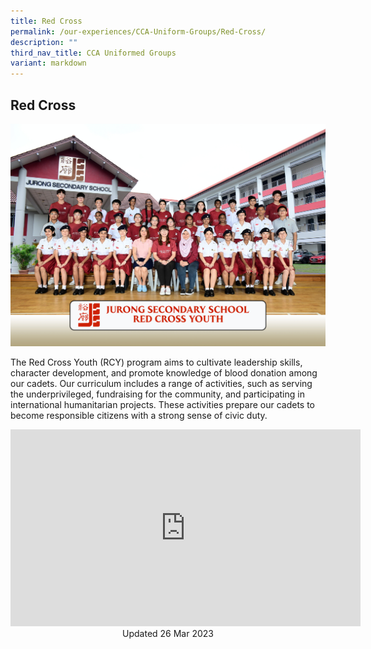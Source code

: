 ```yaml
---
title: Red Cross
permalink: /our-experiences/CCA-Uniform-Groups/Red-Cross/
description: ""
third_nav_title: CCA Uniformed Groups
variant: markdown
---
```

## Red Cross 

![](/images/REDCROSS_FORMAL.jpg)

The Red Cross Youth (RCY) program aims to cultivate leadership skills, character development, and promote knowledge of blood donation among our cadets. Our curriculum includes a range of activities, such as serving the underprivileged, fundraising for the community, and participating in international humanitarian projects. These activities prepare our cadets to become responsible citizens with a strong sense of civic duty.

<iframe width="560" height="315" src="https://www.youtube.com/embed/q0S3ExUfhLM" title="YouTube video player" frameborder="0" allow="accelerometer; autoplay; clipboard-write; encrypted-media; gyroscope; picture-in-picture; web-share" allowfullscreen=""></iframe>

<center> Updated 26 Mar 2023 </center>